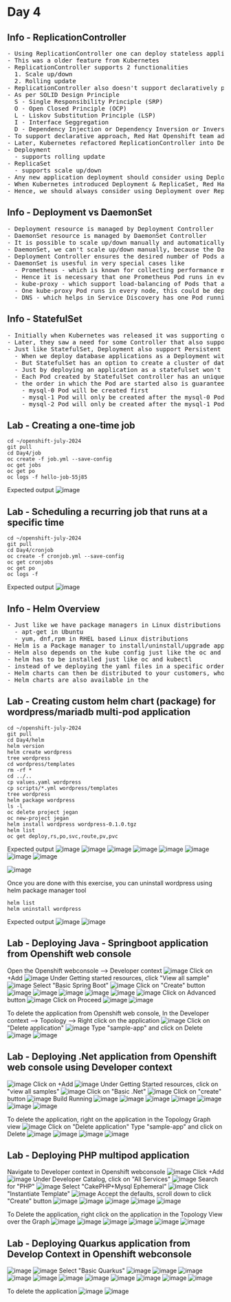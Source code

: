# Day 4

## Info - ReplicationController
<pre>
- Using ReplicationController one can deploy stateless applications
- This was a older feature from Kubernetes
- ReplicationController supports 2 functionalities
  1. Scale up/down
  2. Rolling update
- ReplicationController also doesn't support declaratively performing scaled up/down, rolling update etc.,
- As per SOLID Design Principle
  S - Single Responsibility Principle (SRP)
  O - Open Closed Principle (OCP)
  L - Liskov Substitution Principle (LSP)
  I - Interface Seggregation
  D - Dependency Injection or Dependency Inversion or Inversion of Control (IOC)
- To support declarative approach, Red Hat Openshift team added DeploymentConfig which internally makes use of ReplicationController
- Later, Kubernetes refactored ReplicationController into Deployment and ReplicaSet
- Deployment
  - supports rolling update
- ReplicaSet
  - supports scale up/down
- Any new application deployment should consider using Deployment & ReplicaSet over ReplicationController
- When Kubernetes introduced Deployment & ReplicaSet, Red Hat openshift team deprected use of DeploymentConfig as pretty much Deployment and DeploymentConfig does the same
- Hence, we should always consider using Deployment over ReplicationController and DeploymentConfig
</pre>

## Info - Deployment vs DaemonSet
<pre>
- Deployment resource is managed by Deployment Controller
- DaemonSet resource is managed by DaemonSet Controller
- It is possible to scale up/down manually and automatically a application deployed using Deployment
- DaemonSet, we can't scale up/down manually, because the DaemonSet Controller automically detects the number of nodes in the openshift cluster and creates so many Pod matching the number of Nodes, and DaemonSetController ensure one Pod runs in each node
- Deployment Controller ensures the desired number of Pods always runs in the cluster, however it doesn't put any contraint on which nodes those Pods are to be scheduled, it is totally left to scheduler
- DaemonSet is usesful in very special cases like
  - Prometheus - which is known for collecting performance metrics on the node level as well as on the application(Pod) level
  - Hence it is necessary that one Prometheus Pod runs in every node, hence it can be deployed as DaemonSet
  - kube-proxy - which support load-balancing of Pods that are represented by service
  - One kube-proxy Pod runs in every node, this could be deployed as a DaemonSet
  - DNS - which helps in Service Discovery has one Pod running in every node.  This is necessary to resolve the service name to its respective service IP on every node level.  This could be a DaemonSet.
</pre>

## Info - StatefulSet
<pre>
- Initially when Kubernetes was released it was supporting only Stateless applications, which is supported by Deployment
- Later, they saw a need for some Controller that also supports deploying Stateful applications like Databases
- Just like StatefulSet, Deployment also support Persistent Volume, so what exactly is the difference between these two?
  - When we deploy database applications as a Deployment with Persistent Volume with multiple Pod replicas, they don't run a cluster of databases
  - But StatefulSet has an option to create a cluster of databases
  - Just by deploying an application as a statefulset won't make then run as master and slave, we need to explicitly configure then either via ConfigMap or initContainers, PV/PVC or all of them in combination dependending on the appliction type deployed as Statefulset
  - Each Pod created by StatefulSet controller has an unique Pod identifier, which is also stable
  - the order in which the Pod are started also is guaranteed, assume we are deploying mysql as a statefulset with 3 Pods
    - mysql-0 Pod will be created first
    - mysql-1 Pod will only be created after the mysql-0 Pod starts running
    - mysql-2 Pod will only be created after the mysql-1 Pod starts running
</pre>

## Lab - Creating a one-time job
```
cd ~/openshift-july-2024
git pull
cd Day4/job
oc create -f job.yml --save-config
oc get jobs
oc get po 
oc logs -f hello-job-55j85 
```

Expected output
![image](https://github.com/tektutor/openshift-july-2024/assets/12674043/dbdb2716-b724-4483-975c-bd23625f0cf0)


## Lab - Scheduling  a recurring job that runs at a specific time
```
cd ~/openshift-july-2024
git pull
cd Day4/cronjob
oc create -f cronjob.yml --save-config
oc get cronjobs
oc get po
oc logs -f 
```

Expected output
![image](https://github.com/tektutor/openshift-july-2024/assets/12674043/d3ba1903-b5e3-470a-b87e-a72ec846c089)


## Info - Helm Overview
<pre>
- Just like we have package managers in Linux distributions
  - apt-get in Ubuntu
  - yum, dnf,rpm in RHEL based Linux distributions
- Helm is a Package manager to install/uninstall/upgrade applications in Kubernetes/Openshift
- Helm also depends on the kube config just like the oc and kubectl client tool
- helm has to be installed just like oc and kubectl
- instead of we deploying the yaml files in a specific order while deploying and reverse while deleting, we can package all the yaml files in a Helm recommended directory structure and compress as a file.  The compressed file is called Helm chart.
- Helm charts can then be distributed to your customers, who can install/uninstall/upgrade the complex application using helm
- Helm charts are also available in the 
</pre>

## Lab - Creating custom helm chart (package) for wordpress/mariadb multi-pod application
```
cd ~/openshift-july-2024
git pull
cd Day4/helm
helm version
helm create wordpress
tree wordpress
cd wordpress/templates
rm -rf *
cd ../..
cp values.yaml wordpress
cp scripts/*.yml wordpress/templates
tree wordpress
helm package wordpress
ls -l
oc delete project jegan
oc new-project jegan
helm install wordpress wordpress-0.1.0.tgz
helm list
oc get deploy,rs,po,svc,route,pv,pvc
```

Expected output
![image](https://github.com/tektutor/openshift-july-2024/assets/12674043/9710cfaa-ad40-49c9-b8e9-5ba6183533ae)
![image](https://github.com/tektutor/openshift-july-2024/assets/12674043/fbde22e0-a8a7-4af2-8b78-6255a791c9fc)
![image](https://github.com/tektutor/openshift-july-2024/assets/12674043/17dfc30e-bc4b-47af-9b3b-bf5cc4b4bf9e)
![image](https://github.com/tektutor/openshift-july-2024/assets/12674043/7518b244-fa54-4485-8279-fa12c17ba234)
![image](https://github.com/tektutor/openshift-july-2024/assets/12674043/97e6b74a-3fba-4e0a-8951-3eff0d667f91)
![image](https://github.com/tektutor/openshift-july-2024/assets/12674043/e65c79a4-c82c-4853-9fa0-023bb2f3094b)
![image](https://github.com/tektutor/openshift-july-2024/assets/12674043/b87bf053-ea19-4d6b-af5a-2c87fdcae7ba)
![image](https://github.com/tektutor/openshift-july-2024/assets/12674043/fb388d21-1a4d-4c39-9548-fef22e426930)

![image](https://github.com/tektutor/openshift-july-2024/assets/12674043/be5868c2-7b01-4627-a2a7-e7af72407128)


Once you are done with this exercise, you can uninstall wordpress using helm package manager tool
```
helm list
helm uninstall wordpress
```
Expected output
![image](https://github.com/tektutor/openshift-july-2024/assets/12674043/9d76d9f5-b940-4080-8274-1e04736da11f)
![image](https://github.com/tektutor/openshift-july-2024/assets/12674043/fd4a1672-b649-4a05-86e3-6c9b28a51c38)

## Lab - Deploying Java - Springboot application from Openshift web console
Open the Openshift webconsole --> Developer context
![image](https://github.com/tektutor/openshift-july-2024/assets/12674043/fdf153d9-d6ba-40a2-883e-7b469d7c0e26)
Click on +Add
![image](https://github.com/tektutor/openshift-july-2024/assets/12674043/f6d537c5-4feb-43e9-bc5a-fac079676ac0)
Under Getting started resources, click "View all sample"
![image](https://github.com/tektutor/openshift-july-2024/assets/12674043/4c66de6f-5f87-4052-9ed8-35920291f0cd)
Select "Basic Spring Boot"
![image](https://github.com/tektutor/openshift-july-2024/assets/12674043/fb0c1428-2112-4f5e-ba05-cc49416e15e6)
Click on "Create" button
![image](https://github.com/tektutor/openshift-july-2024/assets/12674043/1fa8c5a9-ef1d-4571-bf6d-81b4b625c1a1)
![image](https://github.com/tektutor/openshift-july-2024/assets/12674043/efbcc46f-deca-4d0a-8d1c-6b1d0fba74e6)
![image](https://github.com/tektutor/openshift-july-2024/assets/12674043/ac27b913-0be4-471d-b247-4b0d48c7a01d)
![image](https://github.com/tektutor/openshift-july-2024/assets/12674043/7f5c55da-9246-46af-98ca-d78e267293cd)
![image](https://github.com/tektutor/openshift-july-2024/assets/12674043/687d06b7-4fff-4136-b79d-050c8c2ceed7)
![image](https://github.com/tektutor/openshift-july-2024/assets/12674043/ed05338d-0366-4b7c-8f45-30b00a0a0a56)
Click on Advanced button
![image](https://github.com/tektutor/openshift-july-2024/assets/12674043/52ea7420-49ee-456a-92fa-ce4008bb2659)
Click on Proceed
![image](https://github.com/tektutor/openshift-july-2024/assets/12674043/0b875948-ee98-4667-b212-d3f9de4c425f)
![image](https://github.com/tektutor/openshift-july-2024/assets/12674043/97df8183-60b3-4600-9a0c-96cda6858124)

To delete the application from Openshift web console, In the Developer context --> Topology --> Right click on the application
![image](https://github.com/tektutor/openshift-july-2024/assets/12674043/29bd9700-f3cf-42bd-a7a1-b63903bbc4cc)
Click on "Delete application"
![image](https://github.com/tektutor/openshift-july-2024/assets/12674043/781cf574-cee9-455e-ae34-7aeaa9eccd2d)
Type "sample-app" and click on Delete
![image](https://github.com/tektutor/openshift-july-2024/assets/12674043/5966014a-b551-489c-9c5e-5a9bdd43192d)
![image](https://github.com/tektutor/openshift-july-2024/assets/12674043/ac5c1f7d-280e-4150-871c-38839da29c00)

## Lab - Deploying .Net application from Openshift web console using Developer context
![image](https://github.com/tektutor/openshift-july-2024/assets/12674043/ba0614d5-ed28-4395-a37b-7bdefe83e86d)
Click on +Add
![image](https://github.com/tektutor/openshift-july-2024/assets/12674043/b00a060f-e34d-4ec0-b36d-8eb19b2bd455)
Under Getting Started resources, click on "view all samples"
![image](https://github.com/tektutor/openshift-july-2024/assets/12674043/f8f0177b-5fd5-4e17-8cb3-8471caf1ea1c)
Click on "Basic .Net"
![image](https://github.com/tektutor/openshift-july-2024/assets/12674043/4528354e-d2c8-480b-a2dc-a5ac247ca551)
Click on "create" button
![image](https://github.com/tektutor/openshift-july-2024/assets/12674043/f6356f32-3e57-44c7-9b28-fb6c6809d327)
Build Running
![image](https://github.com/tektutor/openshift-july-2024/assets/12674043/8a79a91e-5106-475a-b458-8b376b78b94d)
![image](https://github.com/tektutor/openshift-july-2024/assets/12674043/9176d556-286e-4a94-bd0e-46d25ea56886)
![image](https://github.com/tektutor/openshift-july-2024/assets/12674043/c31cdcd8-230c-487f-bc9d-8e71b24874d0)
![image](https://github.com/tektutor/openshift-july-2024/assets/12674043/93fff1e8-b8da-4d92-ab07-0e8ade91b127)
![image](https://github.com/tektutor/openshift-july-2024/assets/12674043/5fc9769a-eda7-4b98-8d44-720e493b3849)
![image](https://github.com/tektutor/openshift-july-2024/assets/12674043/9776d659-823d-4d53-9069-33b2b27a6968)
![image](https://github.com/tektutor/openshift-july-2024/assets/12674043/58097207-c153-4283-b7de-ed9cdedaa6f0)

To delete the application, right on the application in the Topology Graph view
![image](https://github.com/tektutor/openshift-july-2024/assets/12674043/b99d41b6-a395-4f01-8066-a953af608320)
Click on "Delete application"
Type "sample-app" and click on Delete
![image](https://github.com/tektutor/openshift-july-2024/assets/12674043/5978bcd7-781b-4a8f-815e-f1cd6d9d1e05)
![image](https://github.com/tektutor/openshift-july-2024/assets/12674043/486c1b06-23ed-42ef-a4c2-1f866f2b5c6d)
![image](https://github.com/tektutor/openshift-july-2024/assets/12674043/4b64d4d4-fb35-442e-9baf-3da8da5b8930)
![image](https://github.com/tektutor/openshift-july-2024/assets/12674043/07e5ce97-e357-40c3-a5e2-0d01081ca693)

## Lab - Deploying PHP multipod application
Navigate to Developer context in Openshift webconsole
![image](https://github.com/tektutor/openshift-july-2024/assets/12674043/74f9836b-03be-498b-b12e-923238512a23)
Click +Add
![image](https://github.com/tektutor/openshift-july-2024/assets/12674043/5ea99665-e8d5-4141-bdd8-47bece82a279)
Under Developer Catalog, click on "All Services"
![image](https://github.com/tektutor/openshift-july-2024/assets/12674043/72ee28a6-fc6e-481b-99ac-973120e69efa)
Search for "PHP"
![image](https://github.com/tektutor/openshift-july-2024/assets/12674043/624f6e0c-f022-4521-9890-4973530f3dd8)
Select "CakePHP+Mysql Ephemeral"
![image](https://github.com/tektutor/openshift-july-2024/assets/12674043/63e1bfbd-2d22-49e2-9439-e375b7e3a3fc)
Click "Instantiate Template"
![image](https://github.com/tektutor/openshift-july-2024/assets/12674043/2b27254d-403d-4858-8465-d68f64236d0a)
Accept the defaults, scroll down to click "Create" button
![image](https://github.com/tektutor/openshift-july-2024/assets/12674043/0960a5e1-db8f-410c-a80d-d99394ab6e9c)
![image](https://github.com/tektutor/openshift-july-2024/assets/12674043/9366e8d3-6b1c-4a45-bb5b-9d6c9dce2994)
![image](https://github.com/tektutor/openshift-july-2024/assets/12674043/cc14efbb-9452-414b-8dd1-d30749b16030)
![image](https://github.com/tektutor/openshift-july-2024/assets/12674043/f874c81c-990f-4aa4-b371-5adee8298399)
![image](https://github.com/tektutor/openshift-july-2024/assets/12674043/36f55c41-13c4-469c-bfe5-82892d703804)

To Delete the application, right click on the application in the Topology View over the Graph
![image](https://github.com/tektutor/openshift-july-2024/assets/12674043/f4196c02-a35a-4d49-894d-ef0d183986c7)
![image](https://github.com/tektutor/openshift-july-2024/assets/12674043/5e7a77c2-bdbc-48a2-9271-311a39722d58)
![image](https://github.com/tektutor/openshift-july-2024/assets/12674043/59a105a3-ec16-47a8-a8ed-71d8869f0d32)
![image](https://github.com/tektutor/openshift-july-2024/assets/12674043/8ef704b7-69f8-4374-bdb7-dd2e5d0d337f)
![image](https://github.com/tektutor/openshift-july-2024/assets/12674043/4e3ff796-aef3-4046-9ff0-5c82ae9b7aee)
![image](https://github.com/tektutor/openshift-july-2024/assets/12674043/35876d1f-368d-4ab0-a1dc-98baf158d390)

## Lab - Deploying Quarkus application from Develop Context in Openshift webconsole
![image](https://github.com/tektutor/openshift-july-2024/assets/12674043/2d807b24-55e6-4d48-b146-29741a58b48a)
![image](https://github.com/tektutor/openshift-july-2024/assets/12674043/049ea956-7fd9-4fde-b913-f15f909a4d43)
Select "Basic Quarkus"
![image](https://github.com/tektutor/openshift-july-2024/assets/12674043/f1a14698-8e49-4e70-a1f1-72f37543ca67)
![image](https://github.com/tektutor/openshift-july-2024/assets/12674043/ce735df1-b477-40f8-8bdb-601f8786d8dc)
![image](https://github.com/tektutor/openshift-july-2024/assets/12674043/24ab3de5-dcec-4da4-8c52-1463af0967ae)
![image](https://github.com/tektutor/openshift-july-2024/assets/12674043/7468b91e-b641-4798-b881-5af402888da9)
![image](https://github.com/tektutor/openshift-july-2024/assets/12674043/079380bb-8304-4278-a779-37afaa5aff86)
![image](https://github.com/tektutor/openshift-july-2024/assets/12674043/255ebf35-fb3d-4898-8148-f1b6a6674598)
![image](https://github.com/tektutor/openshift-july-2024/assets/12674043/10ce4525-e918-4405-af9e-1ef636516bc0)
![image](https://github.com/tektutor/openshift-july-2024/assets/12674043/c2904b40-9c75-4343-b00e-b2d2fa8fdc0f)
![image](https://github.com/tektutor/openshift-july-2024/assets/12674043/87944a15-b4df-49e5-9912-5a8debb999a0)
![image](https://github.com/tektutor/openshift-july-2024/assets/12674043/76f82ec0-326e-4788-9381-0d485bd50ed1)
![image](https://github.com/tektutor/openshift-july-2024/assets/12674043/e2920054-0be0-45f2-bea1-4e7241a6f920)


To delete the application
![image](https://github.com/tektutor/openshift-july-2024/assets/12674043/94c4e7d6-f151-45a9-8df3-284f3965b7a7)
![image](https://github.com/tektutor/openshift-july-2024/assets/12674043/16ef942c-82e2-40c5-9320-2b94106a5523)
